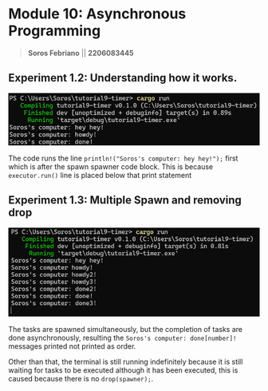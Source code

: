 # Module 10: Asynchronous Programming
> **Soros Febriano** || **2206083445**

## Experiment 1.2: Understanding how it works.
![alt text](images/image-1.png)

The code runs the line `println!("Soros's computer: hey hey!");` first which is after the spawn spawner code block. This is because `executor.run()` line is placed below that print statement

## Experiment 1.3: Multiple Spawn and removing drop
![alt text](images/image-2.png)

The tasks are spawned simultaneously, but the completion of tasks are done asynchronously, resulting the `Soros's computer: done[number]!` messages printed not printed as order.

Other than that, the terminal is still running indefinitely because it is still waiting for tasks to be executed although it has been executed, this is caused because there is no `drop(spawner);`. 
